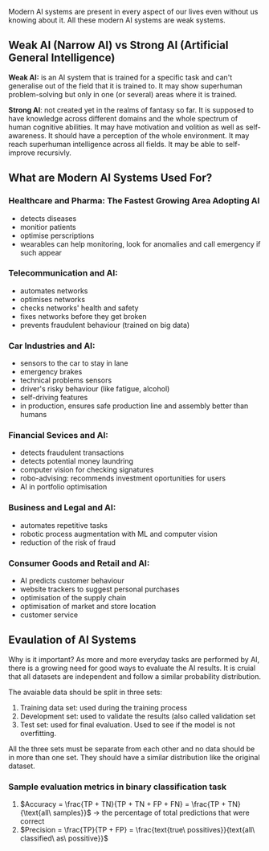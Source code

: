 Modern AI systems are present in every aspect of our lives even without us knowing about it. All these modern AI systems are weak systems. 

## Weak AI (Narrow AI) vs Strong AI (Artificial General Intelligence) 
**Weak AI:** is an AI system that is trained for a specific task and can't generalise out of the field that it is trained to. It may show superhuman problem-solving but only in one (or several) areas where it is trained. 

**Strong AI**: not created yet in the realms of fantasy so far. It is supposed to have knowledge across different domains and the whole spectrum of human cognitive abilities. It may have motivation and volition as well as self-awareness. It should have a perception of the whole environment. It may reach superhuman intelligence across all fields. It may be able to self-improve recursivly. 

## What are Modern AI Systems Used For? 

### Healthcare and Pharma: The Fastest Growing Area Adopting AI
- detects diseases
- monitior patients
- optimise perscriptions
- wearables can help monitoring, look for anomalies and call emergency if such appear

### Telecommunication and AI: 
- automates networks
- optimises networks
- checks networks' health and safety
- fixes networks before they get broken
- prevents fraudulent behaviour (trained on big data)

### Car Industries and AI: 
- sensors to the car to stay in lane
- emergency brakes
- technical problems sensors
- driver's risky behaviour (like fatigue, alcohol)
- self-driving features
- in production, ensures safe production line and assembly better than humans

### Financial Sevices and AI: 
- detects fraudulent transactions
- detects potential money laundring
- computer vision for checking signatures
- robo-advising: recommends investment oportunities for users
- AI in portfolio optimisation

### Business and Legal and AI: 
- automates repetitive tasks
- robotic process augmentation with ML and computer vision
- reduction of the risk of fraud

### Consumer Goods and Retail and AI: 
- AI predicts customer behaviour
- website trackers to suggest personal purchases
- optimisation of the supply chain
- optimisation of market and store location
- customer service

## Evaulation of AI Systems 
Why is it important? As more and more everyday tasks are performed by AI, there is a growing need for good ways to evaluate the AI results. It is cruial that all datasets are independent and follow a similar probability distribution. 

The avaiable data should be split in three sets: 
1. Training data set: used during the training process
2. Development set: used to validate the results (also called validation set
3. Test set: used for final evaluation. Used to see if the model is not overfitting.

All the three sets must be separate from each other and no data should be in more than one set. They should have a similar distribution like the original dataset. 

### Sample evaluation metrics in binary classification task
1.  $Accuracy = \frac{TP + TN}{TP + TN + FP + FN} = \frac{TP + TN}{\text{all\ samples}}$ -> the percentage of total predictions that were correct
2.  $Precision = \frac{TP}{TP + FP} = \frac{text{true\ possitives}}{text{all\ classified\ as\ possitive}}$
